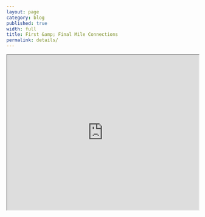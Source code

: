 ```yaml
---
layout: page
category: blog
published: true
width: full
title: First &amp; Final Mile Connections
permalink: details/
---
```


<iframe src="https://app.localdata.com/#embed/surveys/ffmc" width="100%" id="iframe" style="height: 408px;"></iframe>
